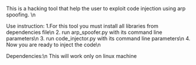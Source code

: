 This is a hacking tool that help the user to exploit code injection using arp spoofing. \n

Use instruction:
1.For this tool you must install all libraries from dependencies file\n
2. run arp_spoofer.py with its command line parameters\n
3. run code_injector.py with its command line parameters\n
4. Now you are ready to inject the code\n

Dependencies:\n
This will work only on linux machine
